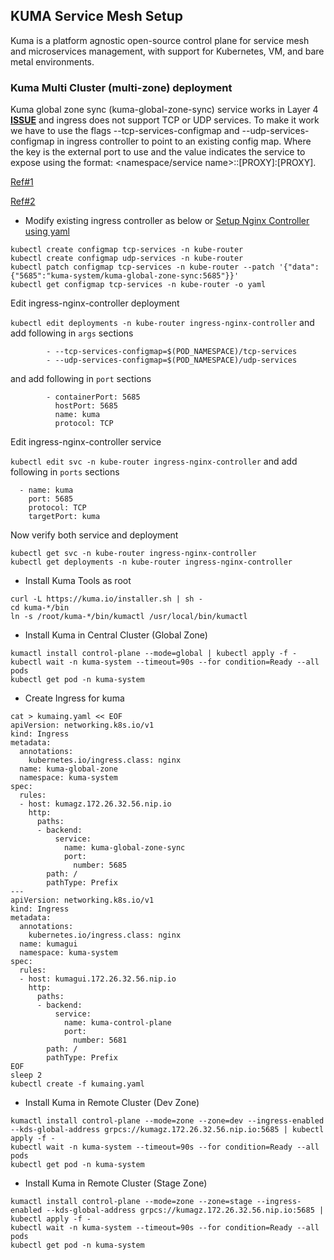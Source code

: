 ## KUMA Service Mesh Setup

Kuma is a platform agnostic open-source control plane for service mesh and microservices management, with support for Kubernetes, VM, and bare metal environments.

### Kuma Multi Cluster (multi-zone) deployment

Kuma global zone sync (kuma-global-zone-sync) service works in Layer 4 **[ISSUE](https://github.com/kumahq/kuma/issues/3724#issuecomment-1016244530)** and ingress does not support TCP or UDP services.
To make it work we have to use the flags --tcp-services-configmap and --udp-services-configmap in ingress controller to point to an existing config map.
Where the key is the external port to use and the value indicates the service to expose using the format: <namespace/service name>:<service port>:[PROXY]:[PROXY].
        
[Ref#1](https://kubernetes.github.io/ingress-nginx/user-guide/exposing-tcp-udp-services/)  

[Ref#2](https://stackoverflow.com/questions/61430311/exposing-multiple-tcp-udp-services-using-a-single-loadbalancer-on-k8s/61461960#61461960)          

- Modify existing ingress controller as below or [Setup Nginx Controller using yaml](./kuma-nginx-ingress-kuberouter.yaml)
        
```
kubectl create configmap tcp-services -n kube-router
kubectl create configmap udp-services -n kube-router
kubectl patch configmap tcp-services -n kube-router --patch '{"data":{"5685":"kuma-system/kuma-global-zone-sync:5685"}}'
kubectl get configmap tcp-services -n kube-router -o yaml
```

Edit ingress-nginx-controller deployment

```kubectl edit deployments -n kube-router ingress-nginx-controller``` and add following in ```args``` sections

```
        - --tcp-services-configmap=$(POD_NAMESPACE)/tcp-services
        - --udp-services-configmap=$(POD_NAMESPACE)/udp-services
```

and add following in ```port``` sections

```
        - containerPort: 5685
          hostPort: 5685 
          name: kuma
          protocol: TCP
```

Edit ingress-nginx-controller service

```kubectl edit svc -n kube-router ingress-nginx-controller``` and add following in ```ports``` sections

```
  - name: kuma                                                                            
    port: 5685                               
    protocol: TCP                            
    targetPort: kuma
```

Now verify both service and deployment

```
kubectl get svc -n kube-router ingress-nginx-controller
kubectl get deployments -n kube-router ingress-nginx-controller
```

- Install Kuma Tools as root
        
```
curl -L https://kuma.io/installer.sh | sh -
cd kuma-*/bin
ln -s /root/kuma-*/bin/kumactl /usr/local/bin/kumactl
```        
        
- Install Kuma in Central Cluster (Global Zone) 

```
kumactl install control-plane --mode=global | kubectl apply -f -
kubectl wait -n kuma-system --timeout=90s --for condition=Ready --all pods
kubectl get pod -n kuma-system
```

- Create Ingress for kuma 

```
cat > kumaing.yaml << EOF
apiVersion: networking.k8s.io/v1
kind: Ingress
metadata:
  annotations:
    kubernetes.io/ingress.class: nginx
  name: kuma-global-zone
  namespace: kuma-system
spec:
  rules:
  - host: kumagz.172.26.32.56.nip.io
    http:
      paths:
      - backend:
          service:
            name: kuma-global-zone-sync
            port:
              number: 5685
        path: /
        pathType: Prefix
---
apiVersion: networking.k8s.io/v1
kind: Ingress
metadata:
  annotations:
    kubernetes.io/ingress.class: nginx
  name: kumagui
  namespace: kuma-system
spec:
  rules:
  - host: kumagui.172.26.32.56.nip.io
    http:
      paths:
      - backend:
          service:
            name: kuma-control-plane
            port:
              number: 5681
        path: /
        pathType: Prefix
EOF
sleep 2
kubectl create -f kumaing.yaml        
```

- Install Kuma in Remote Cluster (Dev Zone)

```
kumactl install control-plane --mode=zone --zone=dev --ingress-enabled --kds-global-address grpcs://kumagz.172.26.32.56.nip.io:5685 | kubectl apply -f -
kubectl wait -n kuma-system --timeout=90s --for condition=Ready --all pods
kubectl get pod -n kuma-system
```
        
- Install Kuma in Remote Cluster (Stage Zone)

```
kumactl install control-plane --mode=zone --zone=stage --ingress-enabled --kds-global-address grpcs://kumagz.172.26.32.56.nip.io:5685 | kubectl apply -f -
kubectl wait -n kuma-system --timeout=90s --for condition=Ready --all pods
kubectl get pod -n kuma-system
```        
